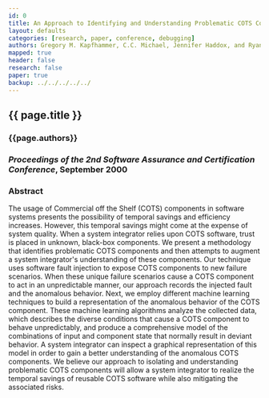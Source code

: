 ```yaml
---
id: 0
title: An Approach to Identifying and Understanding Problematic COTS Components
layout: defaults
categories: [research, paper, conference, debugging]
authors: Gregory M. Kapfhammer, C.C. Michael, Jennifer Haddox, and Ryan Colyer 
mapped: true 
header: false 
research: false 
paper: true
backup: ../../../../../
---
```


## {{ page.title }} 

### {{page.authors}}

### <em>Proceedings of the 2nd Software Assurance and Certification Conference</em>, September 2000

### Abstract

The usage of Commercial off the Shelf (COTS) components in software systems presents the possibility of temporal savings
and efficiency increases. However, this temporal savings might come at the expense of system quality. When a system
integrator relies upon COTS software, trust is placed in unknown, black-box components. We present a methodology that
identifies problematic COTS components and then attempts to augment a system integrator's understanding of these
components. Our technique uses software fault injection to expose COTS components to new failure scenarios. When these
unique failure scenarios cause a COTS component to act in an unpredictable manner, our approach records the injected
fault and the anomalous behavior. Next, we employ different machine learning techniques to build a representation of the
anomalous behavior of the COTS component. These machine learning algorithms analyze the collected data, which describes
the diverse conditions that cause a COTS component to behave unpredictably, and produce a comprehensive model of the
combinations of input and component state that normally result in deviant behavior. A system integrator can inspect a
graphical representation of this model in order to gain a better understanding of the anomalous COTS components. We
believe our approach to isolating and understanding problematic COTS components will allow a system integrator to
realize the temporal savings of reusable COTS software while also mitigating the associated risks.



